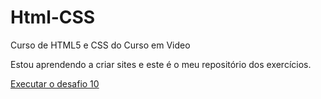 # Html-CSS
 Curso de HTML5 e CSS do Curso em Video

 Estou aprendendo a criar sites e este é o meu repositório dos exercícios.

<a href="https://juninho15830.github.io/Html-CSS/Desafios/des010/pacote-projeto-d010/#">Executar o desafio 10 </a>